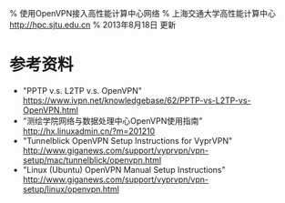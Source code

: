 % 使用OpenVPN接入高性能计算中心网络
% 上海交通大学高性能计算中心\
<http://hpc.sjtu.edu.cn>
% 2013年8月18日 更新


参考资料
======
* "PPTP v.s. L2TP v.s. OpenVPN" https://www.ivpn.net/knowledgebase/62/PPTP-vs-L2TP-vs-OpenVPN.html 
* "测绘学院网络与数据处理中心OpenVPN使用指南" http://hx.linuxadmin.cn/?m=201210
* "Tunnelblick OpenVPN Setup Instructions for VyprVPN" http://www.giganews.com/support/vyprvpn/vpn-setup/mac/tunnelblick/openvpn.html
* "Linux (Ubuntu) OpenVPN Manual Setup Instructions" http://www.giganews.com/support/vyprvpn/vpn-setup/linux/openvpn.html
